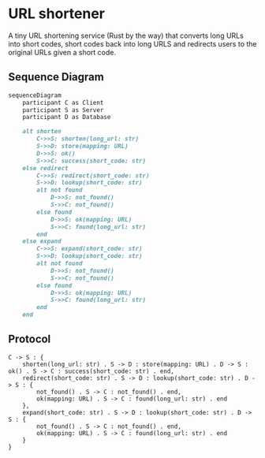 # URL shortener

A tiny URL shortening service (Rust by the way) that converts long URLs into short codes, short codes back into long URLS and redirects users to the original URLs given a short code.

## Sequence Diagram
```mmd
sequenceDiagram
    participant C as Client
    participant S as Server
    participant D as Database

    alt shorten
        C->>S: shorten(long_url: str)
        S->>D: store(mapping: URL)
        D->>S: ok()
        S->>C: success(short_code: str)
    else redirect
        C->>S: redirect(short_code: str)
        S->>D: lookup(short_code: str)
        alt not found
            D->>S: not_found()
            S->>C: not_found()
        else found
            D->>S: ok(mapping: URL)
            S->>C: found(long_url: str)
        end
    else expand
        C->>S: expand(short_code: str)
        S->>D: lookup(short_code: str)
        alt not found
            D->>S: not_found()
            S->>C: not_found()
        else found
            D->>S: ok(mapping: URL)
            S->>C: found(long_url: str)
        end
    end
```

## Protocol
```
C -> S : {
    shorten(long_url: str) . S -> D : store(mapping: URL) . D -> S : ok() . S -> C : success(short_code: str) . end,
    redirect(short_code: str) . S -> D : lookup(short_code: str) . D -> S : {
        not_found() . S -> C : not_found() . end,
        ok(mapping: URL) . S -> C : found(long_url: str) . end
    },
    expand(short_code: str) . S -> D : lookup(short_code: str) . D -> S : {
        not_found() . S -> C : not_found() . end,
        ok(mapping: URL) . S -> C : found(long_url: str) . end
    }
}
```
